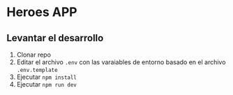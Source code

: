 # Heroes APP

## Levantar el desarrollo

1. Clonar repo
2. Editar el archivo `.env` con las varaiables de entorno basado en el archivo `.env.template`
3. Ejecutar `npm install`
4. Ejecutar `npm run dev`
